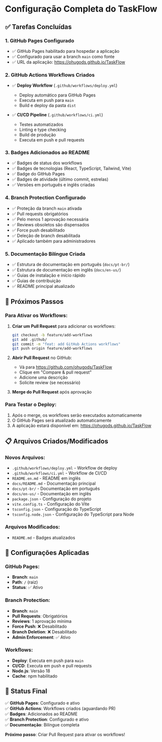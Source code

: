 # Configuração Completa do TaskFlow

## ✅ Tarefas Concluídas

### 1. GitHub Pages Configurado
- ✅ GitHub Pages habilitado para hospedar a aplicação
- ✅ Configurado para usar a branch `main` como fonte
- ✅ URL da aplicação: https://ohugods.github.io/TaskFlow

### 2. GitHub Actions Workflows Criados
- ✅ **Deploy Workflow** (`.github/workflows/deploy.yml`)
  - Deploy automático para GitHub Pages
  - Executa em push para `main`
  - Build e deploy da pasta `dist`
  
- ✅ **CI/CD Pipeline** (`.github/workflows/ci.yml`)
  - Testes automatizados
  - Linting e type checking
  - Build de produção
  - Executa em push e pull requests

### 3. Badges Adicionados ao README
- ✅ Badges de status dos workflows
- ✅ Badges de tecnologias (React, TypeScript, Tailwind, Vite)
- ✅ Badge do GitHub Pages
- ✅ Badges de atividade (último commit, estrelas)
- ✅ Versões em português e inglês criadas

### 4. Branch Protection Configurado
- ✅ Proteção da branch `main` ativada
- ✅ Pull requests obrigatórios
- ✅ Pelo menos 1 aprovação necessária
- ✅ Reviews obsoletos são dispensados
- ✅ Force push desabilitado
- ✅ Deleção de branch desabilitada
- ✅ Aplicado também para administradores

### 5. Documentação Bilíngue Criada
- ✅ Estrutura de documentação em português (`docs/pt-br/`)
- ✅ Estrutura de documentação em inglês (`docs/en-us/`)
- ✅ Guias de instalação e início rápido
- ✅ Guias de contribuição
- ✅ README principal atualizado

## 🚀 Próximos Passos

### Para Ativar os Workflows:
1. **Criar um Pull Request** para adicionar os workflows:
   ```bash
   git checkout -b feature/add-workflows
   git add .github/
   git commit -m "feat: add GitHub Actions workflows"
   git push origin feature/add-workflows
   ```

2. **Abrir Pull Request** no GitHub:
   - Vá para https://github.com/ohugods/TaskFlow
   - Clique em "Compare & pull request"
   - Adicione uma descrição
   - Solicite review (se necessário)

3. **Merge do Pull Request** após aprovação

### Para Testar o Deploy:
1. Após o merge, os workflows serão executados automaticamente
2. O GitHub Pages será atualizado automaticamente
3. A aplicação estará disponível em: https://ohugods.github.io/TaskFlow

## 📋 Arquivos Criados/Modificados

### Novos Arquivos:
- `.github/workflows/deploy.yml` - Workflow de deploy
- `.github/workflows/ci.yml` - Workflow de CI/CD
- `README.en.md` - README em inglês
- `docs/README.md` - Documentação principal
- `docs/pt-br/` - Documentação em português
- `docs/en-us/` - Documentação em inglês
- `package.json` - Configuração do projeto
- `vite.config.ts` - Configuração do Vite
- `tsconfig.json` - Configuração do TypeScript
- `tsconfig.node.json` - Configuração do TypeScript para Node

### Arquivos Modificados:
- `README.md` - Badges atualizados

## 🔧 Configurações Aplicadas

### GitHub Pages:
- **Branch**: `main`
- **Path**: `/` (raiz)
- **Status**: ✅ Ativo

### Branch Protection:
- **Branch**: `main`
- **Pull Requests**: Obrigatórios
- **Reviews**: 1 aprovação mínima
- **Force Push**: ❌ Desabilitado
- **Branch Deletion**: ❌ Desabilitado
- **Admin Enforcement**: ✅ Ativo

### Workflows:
- **Deploy**: Executa em push para `main`
- **CI/CD**: Executa em push e pull requests
- **Node.js**: Versão 18
- **Cache**: npm habilitado

## 🎯 Status Final

✅ **GitHub Pages**: Configurado e ativo  
✅ **GitHub Actions**: Workflows criados (aguardando PR)  
✅ **Badges**: Adicionados ao README  
✅ **Branch Protection**: Configurado e ativo  
✅ **Documentação**: Bilíngue completa  

**Próximo passo**: Criar Pull Request para ativar os workflows!
